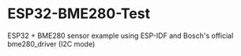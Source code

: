 # ESP32-BME280-Test
ESP32 + BME280 sensor example using ESP-IDF and Bosch's official bme280_driver (I2C mode)
